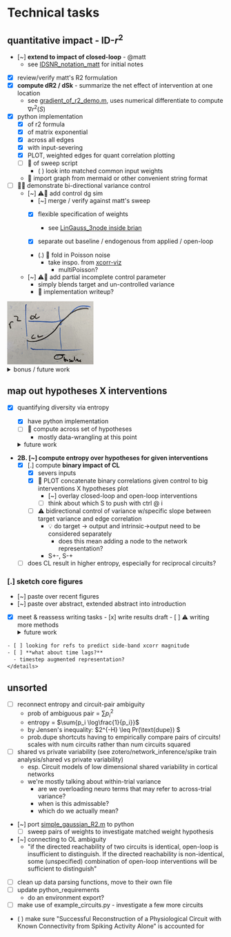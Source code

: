 
# Technical tasks
## quantitative impact - ID-$r^2$
- [~] **extend to impact of closed-loop** - @matt
  - see [IDSNR_notation_matt](sketches_and_notation/identifiability/IDSNR_notation_matt.md) for initial notes
- [x] review/verify matt's R2 formulation    
- [x] **compute dR2 / dSk** - summarize the net effect of intervention at one location 
  - see [gradient_of_r2_demo.m](code/network_analysis/gradient_of_r2_demo.py), uses numerical differentiate to compute $\nabla r^2(S)$
- [x] python implementation
  - [x] of r2 formula
  - [x] of matrix exponential
  - [x] across all edges
  - [x] with input-severing
  - [x] PLOT, weighted edges for quant correlation plotting 
  - [ ] 🧵 of sweep script 
    - ( ) look into matched common input weights
  - 🎁 import graph from mermaid or other convenient string format
- [ ] 🧵🎯  demonstrate bi-directional variance control  
  - [~] ⚠️🍐 add control dg sim
    - [~] merge / verify against matt's sweep 
    - [x] flexible specification of weights
      - see [LinGauss_3node inside brian](https://github.com/awillats/clinc-gen/blob/69d5751ea96bfbffc65b78d8af07f7af37eb882e/small_circuit_scripts/LinGauss_3node/scripts/brian_linear_gaussian_circuits.py)
      
    - [x] separate out baseline / endogenous from applied / open-loop
    - (.) 🎁 fold in Poisson noise   
      - take inspo. from [xcorr-viz](https://github.com/awillats/xcorr-visualizer-p5/blob/main/signal-generation.js)
        - multiPoisson?
  - [~] ⚠️🍐 add partial incomplete control parameter 
    - simply blends target and un-controlled variance 
    - :gift: implementation writeup?
<img src="/figures/whiteboard/sketch_quant_OL_CL_variance.png" width="200"/>

<details><summary>bonus / future work</summary>

- [x] examine R2 = f(w)
<img src="/figures/misc_figure_sketches/quant_r2_prediction_common.png" width="500"/>
- [ ] decompose terms in $r^2$
  - increase interpretability, intuitive understanding 
  - get a sense for when $r^2$ is monotonic w.r.t. source variance, weights

- **followup/verify:** does S+/S- depend on magnitudes of weights 
  - **postulate:** a source increases correlations regardless of quantitative magnitude
    - :warning: incorrect!
  - look at: signs / mixing of signs of weights  
</details>
    
## map out hypotheses X interventions
  - [x] quantifying diversity via entropy
    - [x] have python implementation
    - [ ] 🧵 compute across set of hypotheses
      - mostly data-wrangling at this point
    <details><summary>future work</summary>
    
    - [ ] combining multiple interventions
    - [ ] incorporating priors over hypotheses
    </details>
- **2B. [~] compute entropy over hypotheses for given interventions**
  - [x] [.] compute **binary impact of CL**
    - [x] severs inputs 
    - [x] 🍐 PLOT concatenate binary correlations given control to big interventions X hypotheses plot
      - [~] overlay closed-loop and open-loop interventions 
      - [ ] think about which S to push with ctrl @ i 
    - [ ] ⚠️ bidirectional control of variance w/specific slope between target variance and edge correlation
      - 💡 do target → output and intrinsic→output need to be considered separately 
        - does this mean adding a node to the network representation?
      - S+-, S-+
  - [ ] does CL result in higher entropy, especially for reciprocal circuits?
    
### [.] sketch core figures
  - [~] paste over recent figures
  - [~] paste over abstract, extended abstract into introduction    
  - [x]  meet & reassess writing tasks
    - [x] write results draft
    - [ ] ⚠️ writing more methods
    <details><summary>future work</summary>

    - [ ] looking for refs to predict side-band xcorr magnitude
    - [ ] **what about time lags?**  
      - timestep augmented representation?
    </details>
  
## unsorted 
- [ ] reconnect entropy and circuit-pair ambiguity 
  - prob of ambiguous pair = $\sum{p_i^2}$
  - entropy = $\sum{p_i \log\frac{1}{p_i}}$
  - by Jensen's inequality: 
    $2^{-H} \leq Pr(\text{dupe}) $
  - prob.dupe shortcuts having to empirically compare pairs of circuits! scales with num circuits rather than num circuits squared
- [ ] shared vs private variability (see zotero/network_inference/spike train analysis/shared vs private variability)
  - esp.  Circuit models of low dimensional shared variability in cortical networks
  - we're mostly talking about within-trial variance
    - are we overloading neuro terms that may refer to across-trial variance?
    - when is this admissable?
    - which do we actually mean?
- [~] port [simple_gaussian_R2.m](code/network_analysis/simple_gaussian_R2.m) to python
  - [ ] sweep pairs of weights to investigate matched weight hypothesis

- [~] connecting to OL ambiguity
  - "if the directed reachability of two circuits is identical, open-loop is insufficient to distinguish. If the directed reachability is non-identical, some (unspecified) combination of open-loop interventions will be sufficient to distinguish"
- [ ] clean up data parsing functions, move to their own file 
- [ ] update python_requirements
  - do an environment export?
- [ ] make use of example_circuits.py - investigate a few more circuits

- ( ) make sure  "Successful Reconstruction of a Physiological Circuit with Known Connectivity from Spiking Activity Alone" is accounted for

